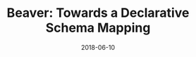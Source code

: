 ---
title: "Beaver: Towards a Declarative Schema Mapping"
collection: publications
permalink: /publication/2018-06-10-beaver-hilda
date: 2018-06-10
venue: 'HILDA'
paperurl: 'https://dl.acm.org/citation.cfm?id=3209902'
authors: 'Zhongjun Jin, <strong>Christopher Baik</strong>, Michael J. Cafarella and H. V. Jagadish'
---